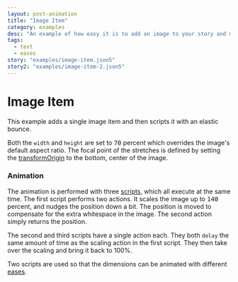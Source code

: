 ```yaml
---
layout: post-animation
title: "Image Item"
category: examples
desc: "An example of how easy it is to add an image to your story and make it bounce around."
tags: 
  - text
  - eases
story: "examples/image-item.json5"
story2: "examples/image-item-2.json5"
---
```

# Image Item
This example adds a single image item and then scripts it with an elastic bounce.

Both the <code>width</code> and <code>height</code> are set to <samp class="number">70</samp> percent which overrides the image's default aspect ratio.  The focal point of the stretches is defined by setting the [transformOrigin](/properties/#transform-origin) to the bottom, center of the image.

### Animation
The animation is performed with three [scripts](/concepts/#scripts), which all execute at the same time. The first script performs two actions. It scales the image up to <samp class="number">140</samp> percent, and nudges the position down a bit.  The position is moved to compensate for the extra whitespace in the image.  The second action simply returns the position.

The second and third scripts have a single action each.  They both <code>delay</code> the same amount of time as the scaling action in the first script.  They then take over the scaling and bring it back to 100%.

Two scripts are used so that the dimensions can be animated with different [eases](/concepts/#eases).
